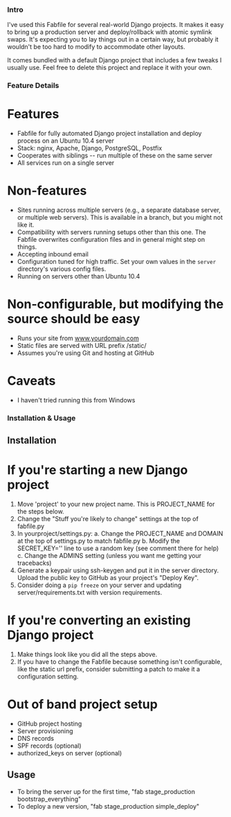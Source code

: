 ### Intro ###

I've used this Fabfile for several real-world Django projects. It makes it easy to bring up a production server and deploy/rollback with atomic symlink swaps. It's expecting you to lay things out in a certain way, but probably it wouldn't be too hard to modify to accommodate other layouts.

It comes bundled with a default Django project that includes a few tweaks I usually use. Feel free to delete this project and replace it with your own.

### Feature Details ###

# Features # 
- Fabfile for fully automated Django project installation and deploy process on an Ubuntu 10.4 server
- Stack: nginx, Apache, Django, PostgreSQL, Postfix
- Cooperates with siblings -- run multiple of these on the same server
- All services run on a single server

# Non-features # 
- Sites running across multiple servers (e.g., a separate database server, or multiple web servers). This is available in a branch, but you might not like it.
- Compatibility with servers running setups other than this one. The Fabfile overwrites configuration files and in general might step on things.
- Accepting inbound email
- Configuration tuned for high traffic. Set your own values in the `server` directory's various config files.
- Running on servers other than Ubuntu 10.4

# Non-configurable, but modifying the source should be easy # 
- Runs your site from www.yourdomain.com
- Static files are served with URL prefix /static/
- Assumes you're using Git and hosting at GitHub

# Caveats #
- I haven't tried running this from Windows

### Installation & Usage ###
## Installation ##
# If you're starting a new Django project #
 1. Move 'project' to your new project name. This is PROJECT_NAME for the steps below.
 2. Change the "Stuff you're likely to change" settings at the top of fabfile.py
 3. In yourproject/settings.py:
    a. Change the PROJECT_NAME and DOMAIN at the top of settings.py to match fabfile.py
    b. Modify the SECRET_KEY='' line to use a random key (see comment there for help)
    c. Change the ADMINS setting (unless you want me getting your tracebacks)
 4. Generate a keypair using ssh-keygen and put it in the server directory.
    Upload the public key to GitHub as your project's "Deploy Key".
 5. Consider doing a `pip freeze` on your server and updating server/requirements.txt with version requirements.

# If you're converting an existing Django project #
 1. Make things look like you did all the steps above.
 2. If you have to change the Fabfile because something isn't configurable, like the
    static url prefix, consider submitting a patch to make it a configuration setting.

# Out of band project setup #
- GitHub project hosting
- Server provisioning
- DNS records
- SPF records (optional)
- authorized_keys on server (optional)

## Usage ## 
 - To bring the server up for the first time, "fab stage_production bootstrap_everything"
 - To deploy a new version, "fab stage_production simple_deploy"

